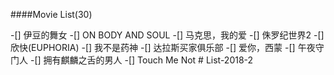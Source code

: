 ####Movie List(30)

-[] 伊豆的舞女
-[] ON BODY AND SOUL
-[] 马克思，我的爱
-[] 侏罗纪世界2
-[] 欣快(EUPHORIA)
-[] 我不是药神
-[] 达拉斯买家俱乐部
-[] 爱你，西蒙
-[] 午夜守门人
-[] 拥有麒麟之舌的男人
-[] Touch Me Not
#   L i s t - 2 0 1 8 - 2  
 